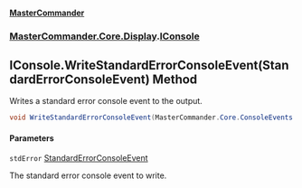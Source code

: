 #### [MasterCommander](MasterCommander.md 'MasterCommander')
### [MasterCommander.Core.Display](MasterCommander.Core.Display.md 'MasterCommander.Core.Display').[IConsole](IConsole.md 'MasterCommander.Core.Display.IConsole')

## IConsole.WriteStandardErrorConsoleEvent(StandardErrorConsoleEvent) Method

Writes a standard error console event to the output.

```csharp
void WriteStandardErrorConsoleEvent(MasterCommander.Core.ConsoleEvents.StandardErrorConsoleEvent stdError);
```
#### Parameters

<a name='MasterCommander.Core.Display.IConsole.WriteStandardErrorConsoleEvent(MasterCommander.Core.ConsoleEvents.StandardErrorConsoleEvent).stdError'></a>

`stdError` [StandardErrorConsoleEvent](StandardErrorConsoleEvent.md 'MasterCommander.Core.ConsoleEvents.StandardErrorConsoleEvent')

The standard error console event to write.